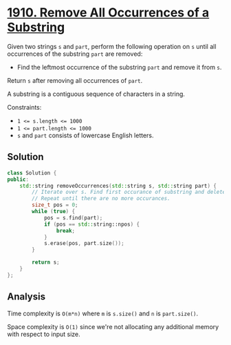 # [1910. Remove All Occurrences of a Substring](https://leetcode.com/problems/remove-all-occurrences-of-a-substring)

Given two strings `s` and `part`, perform the following operation on `s` until
all occurrences of the substring `part` are removed:

* Find the leftmost occurrence of the substring `part` and remove it from `s`.

Return `s` after removing all occurrences of `part`.

A substring is a contiguous sequence of characters in a string.

Constraints:

* `1 <= s.length <= 1000`
* `1 <= part.length <= 1000`
* `s​​​​​​` and `part` consists of lowercase English letters.

## Solution

```c++
class Solution {
public:
    std::string removeOccurrences(std::string s, std::string part) {
        // Iterate over s. Find first occurance of substring and delete it.
        // Repeat until there are no more occurances.
        size_t pos = 0;
        while (true) {
            pos = s.find(part);
            if (pos == std::string::npos) {
                break;
            }
            s.erase(pos, part.size());
        }

        return s;
    }
};
```

## Analysis

Time complexity is `O(m*n)` where `m` is `s.size()` and `n` is `part.size()`.

Space complexity is `O(1)` since we're not allocating any additional memory with
respect to input size.

